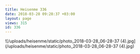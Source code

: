 ```yaml
---
title: Heisenme 336
date: 2018-03-28 09:28:37 +03:00
layout: page
views: 315
id: 336
---
```


![/uploads/heisenme/static/photo_2018-03-28_06-28-37 (4).jpg](/uploads/heisenme/static/photo_2018-03-28_06-28-37 (4).jpg)
